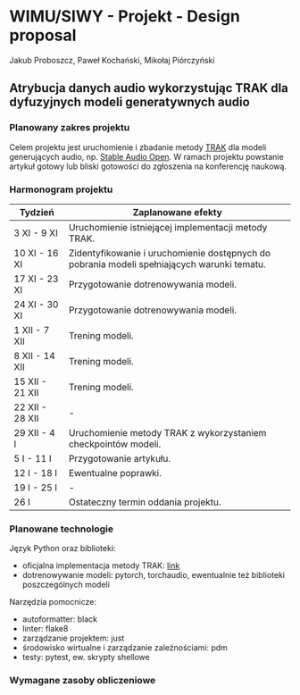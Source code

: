 # WIMU/SIWY - Projekt - Design proposal
Jakub Proboszcz, Paweł Kochański, Mikołaj Piórczyński
## Atrybucja danych audio wykorzystując TRAK dla dyfuzyjnych modeli generatywnych audio

### Planowany zakres projektu

Celem projektu jest uruchomienie i zbadanie metody [TRAK](https://arxiv.org/pdf/2303.14186) dla modeli generujących audio, np. [Stable Audio Open](https://arxiv.org/pdf/2407.14358).
W ramach projektu powstanie artykuł gotowy lub bliski gotowości do zgłoszenia na konferencję naukową.

### Harmonogram projektu

| Tydzień         | Zaplanowane efekty  |
|-----------------|---------------------|
| 3 XI - 9 XI     | Uruchomienie istniejącej implementacji metody TRAK. |
| 10 XI - 16 XI   | Zidentyfikowanie i uruchomienie dostępnych do pobrania modeli spełniających warunki tematu. |
| 17 XI - 23 XI   | Przygotowanie dotrenowywania modeli. |
| 24 XI - 30 XI   | Przygotowanie dotrenowywania modeli. |
| 1 XII - 7 XII   | Trening modeli. |
| 8 XII - 14 XII  | Trening modeli. |
| 15 XII - 21 XII | Trening modeli. |
| 22 XII - 28 XII | - |
| 29 XII - 4 I    | Uruchomienie metody TRAK z wykorzystaniem checkpointów modeli. |
| 5 I - 11 I      | Przygotowanie artykułu. |
| 12 I - 18 I     | Ewentualne poprawki. |
| 19 I - 25 I     | - |
| 26 I            | Ostateczny termin oddania projektu. |

### Planowane technologie

Język Python oraz biblioteki:
- oficjalna implementacja metody TRAK: [link](https://github.com/MadryLab/trak)
- dotrenowywanie modeli: pytorch, torchaudio, ewentualnie też biblioteki poszczególnych modeli

Narzędzia pomocnicze:
- autoformatter: black
- linter: flake8
- zarządzanie projektem: just
- środowisko wirtualne i zarządzanie zależnościami: pdm
- testy: pytest, ew. skrypty shellowe

### Wymagane zasoby obliczeniowe

